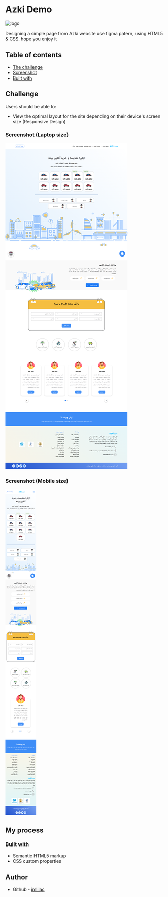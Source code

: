 # Azki Demo

![logo](https://github.com/imlilac/login-form/blob/main/logo.jpg)

Designing a simple page from Azki website use figma patern, using HTML5 & CSS. hope you enjoy it

## Table of contents

-  [The challenge](#the-challenge)
-  [Screenshot](#screenshot)
-  [Built with](#built-with)

## Challenge

Users should be able to:

-  View the optimal layout for the site depending on their device's screen size (Responsive Design)

### Screenshot (Laptop size)

![](https://github.com/imlilac/azki-demo/blob/main/assets/img/azki.png)

### Screenshot (Mobile size)

![](https://github.com/imlilac/azki-demo/blob/main/assets/img/azki%20(2).png)

## My process

### Built with

-  Semantic HTML5 markup
-  CSS custom properties

## Author

-  Github - [imlilac](https://github.com/imlilac)
